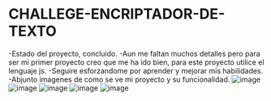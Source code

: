 # CHALLEGE-ENCRIPTADOR-DE-TEXTO
-Estado del proyecto, concluido. 
-Aun me faltan muchos detalles pero para ser mi primer proyecto creo que me ha ido bien, 
para este proyecto utilice el lenguaje js.
-Seguire esforzandome por aprender y mejorar mis habilidades. 
-Abjunto imagenes de como se ve mi proyecto y su funcionalidad. 
![image](https://github.com/user-attachments/assets/743155c2-18bd-4b12-b511-a4526fe66cdc)
![image](https://github.com/user-attachments/assets/c5d1fb86-b605-4864-a192-7da89193cc76)
![image](https://github.com/user-attachments/assets/76787a13-78f6-459b-9bc8-2299ff4a27c6)
![image](https://github.com/user-attachments/assets/ad0bb7bb-4c17-40ab-942c-f13b30cf8ef2)
![image](https://github.com/user-attachments/assets/15096cf1-c68f-4467-bdfc-16ae035ecda3)


